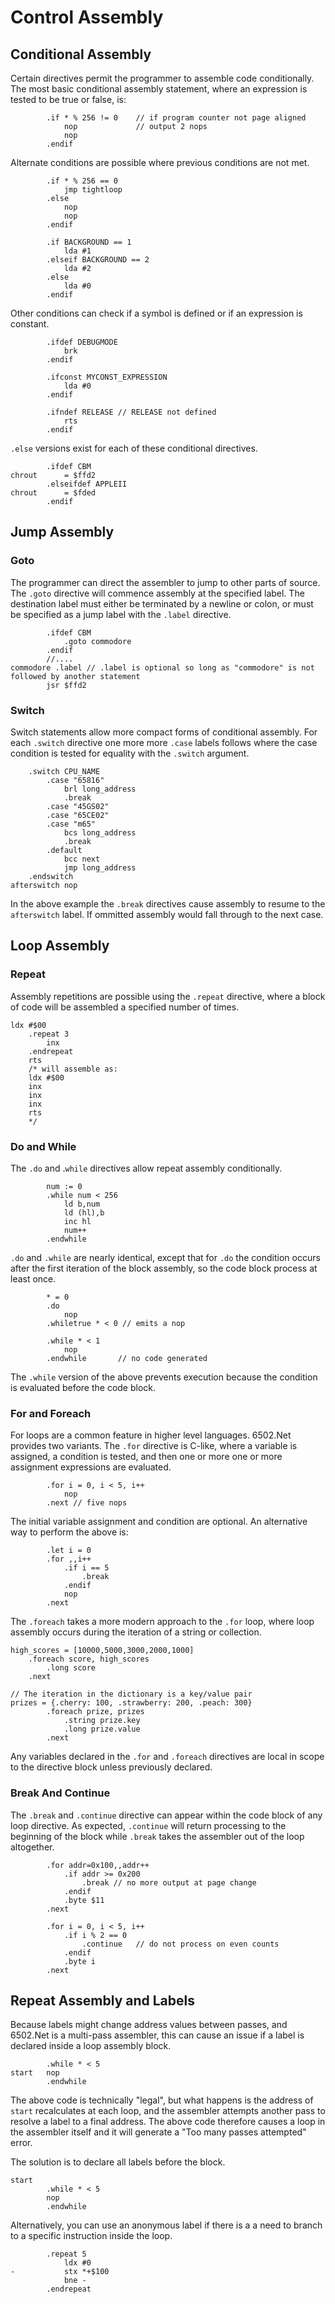 ﻿# Control Assembly

## Conditional Assembly

Certain directives permit the programmer to assemble code conditionally. The most basic conditional assembly statement, where an expression is tested to be true or false, is:

```
        .if * % 256 != 0    // if program counter not page aligned
            nop             // output 2 nops
            nop
        .endif
```

Alternate conditions are possible where previous conditions are not met.

```
        .if * % 256 == 0
            jmp tightloop
        .else
            nop
            nop
        .endif

        .if BACKGROUND == 1
            lda #1
        .elseif BACKGROUND == 2
            lda #2
        .else
            lda #0
        .endif
```

Other conditions can check if a symbol is defined or if an expression is constant.

```
        .ifdef DEBUGMODE
            brk
        .endif

        .ifconst MYCONST_EXPRESSION
            lda #0
        .endif

        .ifndef RELEASE // RELEASE not defined
            rts
        .endif
```

`.else` versions exist for each of these conditional directives.

```
        .ifdef CBM
chrout      = $ffd2
        .elseifdef APPLEII
chrout      = $fded
        .endif
```

## Jump Assembly

### Goto

The programmer can direct the assembler to jump to other parts of source. The `.goto` directive will commence assembly at the specified label. The destination label must either be terminated by a newline or colon, or must be specified as a jump label with the `.label` directive.

```
        .ifdef CBM
            .goto commodore
        .endif
        //....
commodore .label // .label is optional so long as "commodore" is not followed by another statement
        jsr $ffd2

```

### Switch

Switch statements allow more compact forms of conditional assembly. For each `.switch` directive one more more `.case` labels follows where the case condition is tested for equality with the `.switch` argument.

```
    .switch CPU_NAME
        .case "65816"
            brl long_address
            .break
        .case "45GS02"
        .case "65CE02"
        .case "m65"
            bcs long_address
            .break
        .default
            bcc next
            jmp long_address
    .endswitch
afterswitch nop
```

In the above example the `.break` directives cause assembly to resume to the `afterswitch` label. If ommitted assembly would fall through to the next case.

## Loop Assembly

### Repeat

Assembly repetitions are possible using the `.repeat` directive, where a block of code will be assembled a specified number of times.

```
ldx #$00
    .repeat 3
        inx
    .endrepeat
    rts
    /* will assemble as:
    ldx #$00
    inx
    inx
    inx
    rts
    */
```

### Do and While

The `.do` and .`while` directives allow repeat assembly conditionally.

```
        num := 0
        .while num < 256
            ld b,num
            ld (hl),b
            inc hl
            num++
        .endwhile
```

`.do` and `.while` are nearly identical, except that for `.do` the condition occurs after the first iteration of the block assembly, so the code block process at least once.

```
        * = 0
        .do
            nop
        .whiletrue * < 0 // emits a nop

        .while * < 1
            nop
        .endwhile       // no code generated
```

The `.while` version of the above prevents execution because the condition is evaluated before the code block.

### For and Foreach

For loops are a common feature in higher level languages. 6502.Net provides two variants. The `.for` directive is C-like, where a variable is assigned, a condition is tested, and then one or more one or more assignment expressions are evaluated.

```
        .for i = 0, i < 5, i++
            nop
        .next // five nops
```

The initial variable assignment and condition are optional. An alternative way to perform the above is:

```
        .let i = 0
        .for ,,i++
            .if i == 5
                .break
            .endif
            nop
        .next
```

The `.foreach` takes a more modern approach to the `.for` loop, where loop assembly occurs during the iteration of a string or collection.

```
high_scores = [10000,5000,3000,2000,1000]
    .foreach score, high_scores
        .long score
    .next

// The iteration in the dictionary is a key/value pair
prizes = {.cherry: 100, .strawberry: 200, .peach: 300}
        .foreach prize, prizes
            .string prize.key
            .long prize.value
        .next
```

Any variables declared in the `.for` and `.foreach` directives are local in scope to the directive block unless previously declared.

### Break And Continue

The `.break` and `.continue` directive can appear within the code block of any loop directive. As expected, `.continue` will return processing to the beginning of the block while `.break` takes the assembler out of the loop altogether.

```
        .for addr=0x100,,addr++
            .if addr >= 0x200
                .break // no more output at page change
            .endif
            .byte $11
        .next
```

```
        .for i = 0, i < 5, i++
            .if i % 2 == 0
                .continue   // do not process on even counts
            .endif
            .byte i
        .next
```

## Repeat Assembly and Labels

Because labels might change address values between passes, and 6502.Net is a multi-pass assembler, this can cause an issue if a label is declared inside a loop assembly block.

```
        .while * < 5
start   nop
        .endwhile
```

The above code is technically "legal", but what happens is the address of `start` recalculates at each loop, and the assembler attempts another pass to resolve a label to a final address. The above code therefore causes a loop in the assembler itself and it will generate a "Too many passes attempted" error.

The solution is to declare all labels before the block.

```
start
        .while * < 5
        nop
        .endwhile
```

Alternatively, you can use an anonymous label if there is a a need to branch to a specific instruction inside the loop.

```
        .repeat 5
            ldx #0
-           stx *+$100
            bne -
        .endrepeat
```